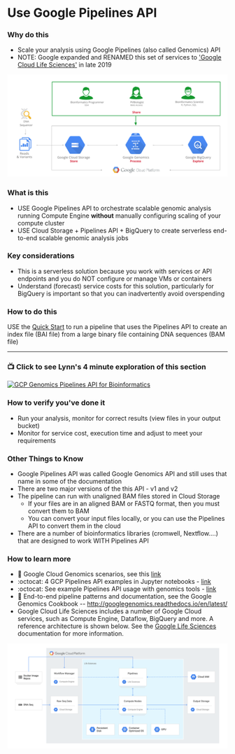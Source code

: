 # Use Google Pipelines API


### Why do this
 - Scale your analysis using Google Pipelines (also called Genomics) API  
 - NOTE: Google expanded and RENAMED this set of services to ['Google Cloud Life Sciences'](https://cloud.google.com/life-sciences/) in late 2019

 [![gcp-pipelines-api](/images/gcp-pipelines-api.png)]()

### What is this
 - USE Google Pipelines API to orchestrate scalable genomic analysis running Compute Engine **without** manually configuring scaling of your compute cluster
 - USE Cloud Storage + Pipelines API + BigQuery to create serverless end-to-end scalable genomic analysis jobs

### Key considerations
 - This is a serverless solution because you work with services or API endpoints and you do NOT configure or manage VMs or containers
 - Understand (forecast) service costs for this solution, particularly for BigQuery is important so that you can inadvertently avoid overspending 

### How to do this
 USE the [Quick Start](https://cloud.google.com/genomics/quickstart) to run a pipeline that uses the Pipelines API to create an index file (BAI file) from a large binary file containing DNA sequences (BAM file)

 -----

### 📺 Click to see Lynn's 4 minute exploration of this section  
[![GCP Genomics Pipelines API for Bioinformatics](http://img.youtube.com/vi/B8RABR19n8Y/0.jpg)](http://www.youtube.com/watch?v=B8RABR19n8Y "GCP Genomics Pipelines API for Bioinformatics")

### How to verify you've done it
 - Run your analysis, monitor for correct results (view files in your output bucket)
 - Monitor for service cost, execution time and adjust to meet your requirements


### Other Things to Know
 - Google Pipelines API was called Google Genomics API and still uses that name in some of the documentation
 - There are two major versions of the this API - v1 and v2
 - The pipeline can run with unaligned BAM files stored in Cloud Storage
    - If your files are in an aligned BAM or FASTQ format, then you must convert them to BAM
    - You can convert your input files locally, or you can use the Pipelines API to convert them in the cloud
 - There are a number of bioinformatics libraries (cromwell, Nextflow....) that are designed to work WITH Pipelines API

### How to learn more
 - 📘 Google Cloud Genomics scenarios, see this [link](https://cloud.google.com/genomics/docs/tutorials/)
 - :octocat: 4 GCP Pipelines API examples in Jupyter notebooks - [link](https://github.com/googlegenomics/datalab-examples/tree/master/datalab/genomics)
 - :octocat: See example Pipelines API usage with genomics tools - [link](https://github.com/googlegenomics/pipelines-api-examples)
 - 📘 End-to-end pipeline patterns and documentation, see the Google Genomics Cookbook -- http://googlegenomics.readthedocs.io/en/latest/
 - Google Cloud Life Sciences includes a number of Google Cloud services, such as Compute Engine, Dataflow, BigQuery and more.  A reference architecture is shown below.  See the [Google Life Sciences](https://cloud.google.com/life-sciences/) documentation for more information.

 [![life-sciences](/images/life-sciences.png)]()
